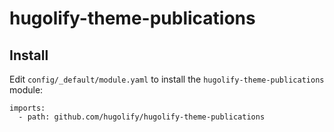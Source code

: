 # hugolify-theme-publications

## Install
Edit `config/_default/module.yaml` to install the `hugolify-theme-publications` module:
```
imports:
  - path: github.com/hugolify/hugolify-theme-publications
```
